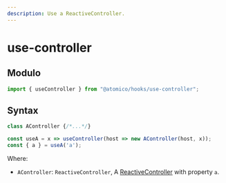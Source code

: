 ```yaml
---
description: Use a ReactiveController.
---
```


# use-controller

## Modulo

```javascript
import { useController } from "@atomico/hooks/use-controller";
```

## Syntax

```jsx
class AController {/*...*/}

const useA = x => useController(host => new AController(host, x));
const { a } = useA('a');
```

Where:

* `AController`: `ReactiveController`, A [ReactiveController](https://lit.dev/docs/composition/controllers/) with property `a`.

